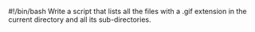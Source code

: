 #!/bin/bash
Write a script that lists all the files with a .gif extension in the current directory and all its sub-directories.
